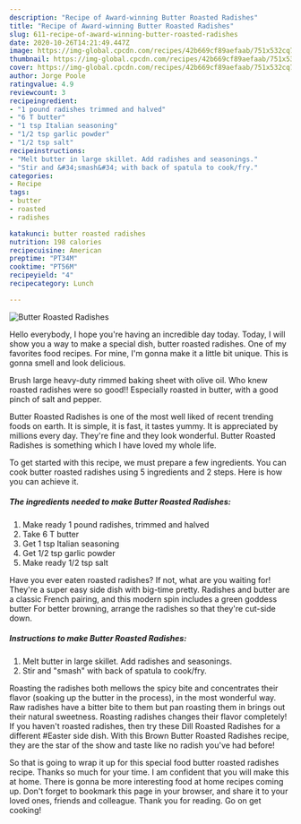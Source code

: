 ```yaml
---
description: "Recipe of Award-winning Butter Roasted Radishes"
title: "Recipe of Award-winning Butter Roasted Radishes"
slug: 611-recipe-of-award-winning-butter-roasted-radishes
date: 2020-10-26T14:21:49.447Z
image: https://img-global.cpcdn.com/recipes/42b669cf89aefaab/751x532cq70/butter-roasted-radishes-recipe-main-photo.jpg
thumbnail: https://img-global.cpcdn.com/recipes/42b669cf89aefaab/751x532cq70/butter-roasted-radishes-recipe-main-photo.jpg
cover: https://img-global.cpcdn.com/recipes/42b669cf89aefaab/751x532cq70/butter-roasted-radishes-recipe-main-photo.jpg
author: Jorge Poole
ratingvalue: 4.9
reviewcount: 3
recipeingredient:
- "1 pound radishes trimmed and halved"
- "6 T butter"
- "1 tsp Italian seasoning"
- "1/2 tsp garlic powder"
- "1/2 tsp salt"
recipeinstructions:
- "Melt butter in large skillet. Add radishes and seasonings."
- "Stir and &#34;smash&#34; with back of spatula to cook/fry."
categories:
- Recipe
tags:
- butter
- roasted
- radishes

katakunci: butter roasted radishes 
nutrition: 198 calories
recipecuisine: American
preptime: "PT34M"
cooktime: "PT56M"
recipeyield: "4"
recipecategory: Lunch

---
```



![Butter Roasted Radishes](https://img-global.cpcdn.com/recipes/42b669cf89aefaab/751x532cq70/butter-roasted-radishes-recipe-main-photo.jpg)

Hello everybody, I hope you're having an incredible day today. Today, I will show you a way to make a special dish, butter roasted radishes. One of my favorites food recipes. For mine, I'm gonna make it a little bit unique. This is gonna smell and look delicious.

Brush large heavy-duty rimmed baking sheet with olive oil. Who knew roasted radishes were so good!! Especially roasted in butter, with a good pinch of salt and pepper.

Butter Roasted Radishes is one of the most well liked of recent trending foods on earth. It is simple, it is fast, it tastes yummy. It is appreciated by millions every day. They're fine and they look wonderful. Butter Roasted Radishes is something which I have loved my whole life.


To get started with this recipe, we must prepare a few ingredients. You can cook butter roasted radishes using 5 ingredients and 2 steps. Here is how you can achieve it.

<!--inarticleads1-->

##### The ingredients needed to make Butter Roasted Radishes:

1. Make ready 1 pound radishes, trimmed and halved
1. Take 6 T butter
1. Get 1 tsp Italian seasoning
1. Get 1/2 tsp garlic powder
1. Make ready 1/2 tsp salt


Have you ever eaten roasted radishes? If not, what are you waiting for! They&#39;re a super easy side dish with big-time pretty. Radishes and butter are a classic French pairing, and this modern spin includes a green goddess butter For better browning, arrange the radishes so that they&#39;re cut-side down. 

<!--inarticleads2-->

##### Instructions to make Butter Roasted Radishes:

1. Melt butter in large skillet. Add radishes and seasonings.
1. Stir and &#34;smash&#34; with back of spatula to cook/fry.


Roasting the radishes both mellows the spicy bite and concentrates their flavor (soaking up the butter in the process), in the most wonderful way. Raw radishes have a bitter bite to them but pan roasting them in brings out their natural sweetness. Roasting radishes changes their flavor completely! If you haven&#39;t roasted radishes, then try these Dill Roasted Radishes for a different #Easter side dish. With this Brown Butter Roasted Radishes recipe, they are the star of the show and taste like no radish you&#39;ve had before! 

So that is going to wrap it up for this special food butter roasted radishes recipe. Thanks so much for your time. I am confident that you will make this at home. There is gonna be more interesting food at home recipes coming up. Don't forget to bookmark this page in your browser, and share it to your loved ones, friends and colleague. Thank you for reading. Go on get cooking!
